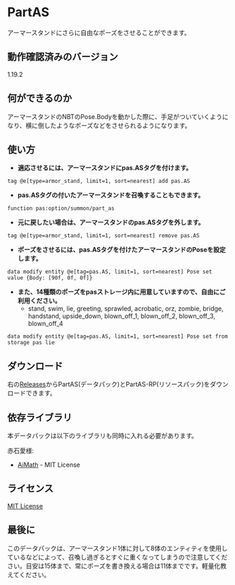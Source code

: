 # PartAS

アーマースタンドにさらに自由なポーズをさせることができます。

## 動作確認済みのバージョン

1.19.2

## 何ができるのか

アーマースタンドのNBTのPose.Bodyを動かした際に、手足がついていくようになり、横に倒したようなポーズなどをさせられるようになります。

## 使い方

- **適応させるには、アーマースタンドにpas.ASタグを付けます。**
```mcfunction
tag @e[type=armor_stand, limit=1, sort=nearest] add pas.AS
```

- **pas.ASタグの付いたアーマースタンドを召喚することもできます。**
```mcfunction
function pas:option/summon/part_as
```

- **元に戻したい場合は、アーマースタンドのpas.ASタグを外します。**
```mcfunction
tag @e[type=armor_stand, limit=1, sort=nearest] remove pas.AS
```

- **ポーズをさせるには、pas.ASタグを付けたアーマースタンドのPoseを設定します。**

```mcfunction
data modify entity @e[tag=pas.AS, limit=1, sort=nearest] Pose set value {Body: [90f, 0f, 0f]}
```

- **また、14種類のポーズをpasストレージ内に用意していますので、自由にご利用ください。**
   - stand, swim, lie, greeting, sprawled, acrobatic, orz, zombie, bridge, handstand, upside_down, blown_off_1, blown_off_2, blown_off_3, blown_off_4

```mcfunction
data modify entity @e[tag=pas.AS, limit=1, sort=nearest] Pose set from storage pas lie
```

## ダウンロード
右の[Releases](https://github.com/kyuri092/PartAS-v1.0.0/releases)からPartAS(データパック)とPartAS-RP(リソースパック)をダウンロードできます。

## 依存ライブラリ
本データパックは以下のライブラリも同時に入れる必要があります。

赤石愛様:
- [AiMath](https://github.com/Ai-Akaishi/AiMath) - MIT License

## ライセンス
[MIT License](LICENSE)

## 最後に
このデータパックは、アーマースタンド1体に対して8体のエンティティを使用しているなどによって、召喚し過ぎるとすぐに重くなってしまうので注意してください。目安は15体まで、常にポーズを書き換える場合は11体までです。軽量化教えてください。


